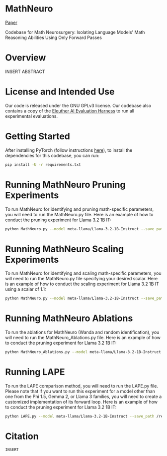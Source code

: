 # MathNeuro

[Paper](https://arxiv.org/abs/2402.15861)

Codebase for Math Neurosurgery: Isolating Language Models' Math Reasoning Abilities Using Only Forward Passes

# Overview 
INSERT ABSTRACT

# License and Intended Use
Our code is released under the GNU GPLv3 license. Our codebase also contains a copy of the [Eleuther AI Evaluation Harness](https://github.com/EleutherAI/lm-evaluation-harness) to run all experimental evaluations. 

# Getting Started
After installing PyTorch (follow instructions [here](https://pytorch.org/get-started/locally/)), to install the dependencies for this codebase, you can run: 
```bash
pip install -U -r requirements.txt
```

# Running MathNeuro Pruning Experiments 
To run MathNeuro for identifying and pruning math-specific parameters, you will need to run the MathNeuro.py file. Here is an example of how to conduct the pruning experiment for Llama 3.2 1B IT: 
```bash
python MathNeuro.py --model meta-llama/Llama-3.2-1B-Instruct --save_path /results_path --train_dataset data/gsm8k.csv --eval_datasets race mmlu --calibration_datasets data/race.csv data/mmlu.csv --eval_dataset_subset 200 --calibration_dataset_names Race MMLU --train_lm_eval_task gsm8k_cot --pre_train_eval
```
# Running MathNeuro Scaling Experiments 
To run MathNeuro for identifying and scaling math-specific parameters, you will need to run the MathNeuro.py file specifying your desired scalar. Here is an example of how to conduct the scaling experiment for Llama 3.2 1B IT using a scalar of 1.1: 
```bash
python MathNeuro.py --model meta-llama/Llama-3.2-1B-Instruct --save_path /results_path --train_dataset data/gsm8k.csv --eval_datasets race mmlu --calibration_datasets data/race.csv data/mmlu.csv --eval_dataset_subset 200 --calibration_dataset_names Race MMLU --train_lm_eval_task gsm8k_cot --pre_train_eval --scalar 1.1
```
# Running MathNeuro Ablations
To run the ablations for MathNeuro (Wanda and random identification), you will need to run the MathNeuro_Ablations.py file. Here is an example of how to conduct the pruning experiment for Llama 3.2 1B IT: 
```bash
python MathNeuro_Ablations.py --model meta-llama/Llama-3.2-1B-Instruct --save_path /results_path --train_dataset data/gsm8k.csv --eval_datasets race mmlu --calibration_datasets data/race.csv data/mmlu.csv --eval_dataset_subset 200 --calibration_dataset_names Race MMLU --train_lm_eval_task gsm8k_cot --pre_train_eval
```
# Running LAPE
To run the LAPE comparison method, you will need to run the LAPE.py file. Please note that if you want to run this experiment for a model other than one from the Phi 1.5, Gemma 2, or Llama 3 families, you will need to create a customized implementation of its forward loop. Here is an example of how to conduct the pruning experiment for Llama 3.2 1B IT: 
```bash
python LAPE.py --model meta-llama/Llama-3.2-1B-Instruct --save_path /results_path --train_dataset data/gsm8k.csv --eval_datasets race mmlu --calibration_datasets data/race.csv data/mmlu.csv --eval_dataset_subset 200 --calibration_dataset_names Race MMLU --train_lm_eval_task gsm8k_cot --pre_train_eval
```

# Citation
```bash
INSERT
```
